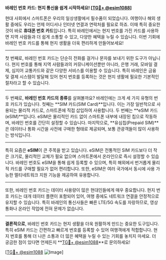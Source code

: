 **바레인 번호 카드: 현지 통신을 쉽게 시작하세요! [[TG💪+ @esim1088](https://t.me/s/esim1088)]**

현대 사회에서 스마트폰은 우리의 일상생활에서 필수품이 되었습니다. 여행이나 해외 생활 중에도 우리는 언제 어디서나 인터넷 연결과 연락처를 필요로 하죠. 이때 특히 중요한 것이 바로 **휴대폰 번호 카드**입니다. 특히 바레인에서는 현지 번호를 가진 카드를 사용하면 지역 사람들과 더 쉽게 소통할 수 있고, 다양한 혜택을 누릴 수 있습니다. 이번 기회에 바레인 번호 카드를 통해 현지 생활을 더욱 편리하게 만들어보세요!

---

첫 번째로, 바레인 번호 카드는 단순히 전화를 걸거나 문자를 보내기 위한 도구가 아닙니다. 현지 번호를 통해 지역 사람들과의 커뮤니케이션뿐만 아니라, 은행 거래, 모바일 결제, 심지어 교통카드와 같은 다양한 서비스를 이용할 수 있습니다. 특히 바레인은 금융 및 결제 시스템이 발달해 있어 현지 번호를 등록하는 것은 현지 생활에 필요한 기본적인 절차라고 할 수 있습니다.

---

두 번째로, **바레인 번호 카드의 종류**를 살펴볼까요? 바레인에는 크게 세 가지 유형의 번호 카드가 있습니다. 첫째는 **SIM 카드(SIM Card)**입니다. 이는 가장 일반적으로 사용되는 물리적 카드로, 스마트폰에 직접 삽입하여 사용합니다. 두 번째는 **eSIM 카드(eSIM)**입니다. eSIM은 물리적인 카드 없이 스마트폰 내부에 내장된 칩으로 작동하며, 바레인 번호를 간단히 설정할 수 있습니다. 마지막으로, **유심칩(Prepaid SIM)**은 데이터나 통화 시간을 사전에 구매한 형태로 제공되며, 보통 관광객들이 많이 사용하는 방식입니다.

---

특히 요즘은 **eSIM**이 큰 주목을 받고 있습니다. eSIM은 전통적인 SIM 카드보다 더 작은 크기로, 물리적인 교체가 필요 없으며 스마트폰에서 온라인으로 즉시 설정할 수 있습니다. 바레인 번호도 eSIM을 통해 쉽게 등록할 수 있으며, 특히 해외에서 번거롭게 물리적 카드를 구매할 필요가 없어 편리합니다. 또한, eSIM은 여러 국가에서 동시에 사용 가능한 멀티네트워크 지원 기능을 제공하여 유용합니다.

---

또한, 바레인 번호 카드는 데이터 사용량이 많은 현대인들에게 매우 중요합니다. 현지 번호 카드는 대개 데이터 플랜이 포함되어 있어, 여행 중에도 네트워크 연결을 안정적으로 유지할 수 있습니다. 특히 바레인의 통신사들은 빠른 LTE/5G 속도를 자랑하므로, 영상 통화나 온라인 작업에 전혀 문제가 없습니다.

---

**결론적으로**, 바레인 번호 카드는 현지 생활을 더욱 원활하게 만드는 중요한 도구입니다. 특히 eSIM 카드는 간편하고 빠르게 번호를 등록할 수 있어 여행객에게 적합합니다. 현지 번호를 통해 더 나은 소통과 더 많은 혜택을 누릴 수 있는 기회를 놓치지 마세요. 더 궁금한 점이 있다면 언제든지 **[TG💪+ @esim1088](https://t.me/s/esim1088)**로 문의하세요!

[[TG💪+ @esim1088](https://t.me/s/esim1088) ![Image](https://i.postimg.cc/Y0z9fWf4/image.png)]